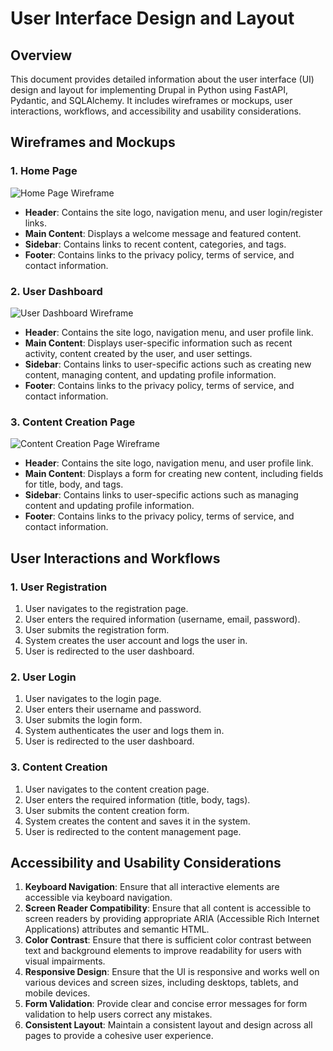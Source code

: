 # User Interface Design and Layout

## Overview

This document provides detailed information about the user interface (UI) design and layout for implementing Drupal in Python using FastAPI, Pydantic, and SQLAlchemy. It includes wireframes or mockups, user interactions, workflows, and accessibility and usability considerations.

## Wireframes and Mockups

### 1. Home Page

![Home Page Wireframe](wireframes/home_page.png)

- **Header**: Contains the site logo, navigation menu, and user login/register links.
- **Main Content**: Displays a welcome message and featured content.
- **Sidebar**: Contains links to recent content, categories, and tags.
- **Footer**: Contains links to the privacy policy, terms of service, and contact information.

### 2. User Dashboard

![User Dashboard Wireframe](wireframes/user_dashboard.png)

- **Header**: Contains the site logo, navigation menu, and user profile link.
- **Main Content**: Displays user-specific information such as recent activity, content created by the user, and user settings.
- **Sidebar**: Contains links to user-specific actions such as creating new content, managing content, and updating profile information.
- **Footer**: Contains links to the privacy policy, terms of service, and contact information.

### 3. Content Creation Page

![Content Creation Page Wireframe](wireframes/content_creation_page.png)

- **Header**: Contains the site logo, navigation menu, and user profile link.
- **Main Content**: Displays a form for creating new content, including fields for title, body, and tags.
- **Sidebar**: Contains links to user-specific actions such as managing content and updating profile information.
- **Footer**: Contains links to the privacy policy, terms of service, and contact information.

## User Interactions and Workflows

### 1. User Registration

1. User navigates to the registration page.
2. User enters the required information (username, email, password).
3. User submits the registration form.
4. System creates the user account and logs the user in.
5. User is redirected to the user dashboard.

### 2. User Login

1. User navigates to the login page.
2. User enters their username and password.
3. User submits the login form.
4. System authenticates the user and logs them in.
5. User is redirected to the user dashboard.

### 3. Content Creation

1. User navigates to the content creation page.
2. User enters the required information (title, body, tags).
3. User submits the content creation form.
4. System creates the content and saves it in the system.
5. User is redirected to the content management page.

## Accessibility and Usability Considerations

1. **Keyboard Navigation**: Ensure that all interactive elements are accessible via keyboard navigation.
2. **Screen Reader Compatibility**: Ensure that all content is accessible to screen readers by providing appropriate ARIA (Accessible Rich Internet Applications) attributes and semantic HTML.
3. **Color Contrast**: Ensure that there is sufficient color contrast between text and background elements to improve readability for users with visual impairments.
4. **Responsive Design**: Ensure that the UI is responsive and works well on various devices and screen sizes, including desktops, tablets, and mobile devices.
5. **Form Validation**: Provide clear and concise error messages for form validation to help users correct any mistakes.
6. **Consistent Layout**: Maintain a consistent layout and design across all pages to provide a cohesive user experience.
